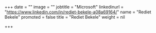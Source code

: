 +++
date = ""
image = ""
jobtitle = "Microsoft"
linkedinurl = "https://www.linkedin.com/in/rediet-bekele-a08a69164/"
name = "Rediet Bekele"
promoted = false
title = "Rediet Bekele"
weight = nil

+++

